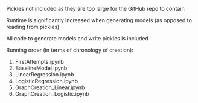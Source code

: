 Pickles not included as they are too large for the GitHub repo to contain

Runtime is significantly increased when generating models (as opposed to reading from pickles)

All code to generate models and write pickles is included

Running order (in terms of chronology of creation):
  1) FirstAttempts.ipynb
  2) BaselineModel.ipynb
  3) LinearRegression.ipynb
  4) LogisticRegression.ipynb
  5) GraphCreation_Linear.ipynb
  6) GraphCreation_Logistic.ipynb
